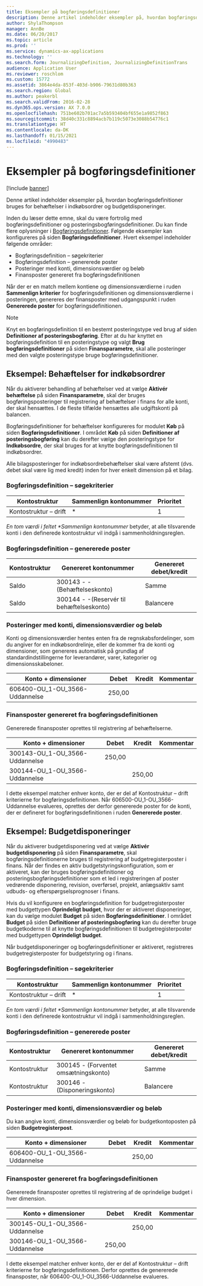 ```yaml
---
title: Eksempler på bogføringsdefinitioner
description: Denne artikel indeholder eksempler på, hvordan bogføringsdefinitioner bruges for behæftelser i indkøbsordrer og budgetdisponeringer.
author: ShylaThompson
manager: AnnBe
ms.date: 06/20/2017
ms.topic: article
ms.prod: ''
ms.service: dynamics-ax-applications
ms.technology: ''
ms.search.form: JournalizingDefinition, JournalizingDefinitionTrans
audience: Application User
ms.reviewer: roschlom
ms.custom: 15772
ms.assetid: 3864e4da-853f-403d-b906-79631d80b363
ms.search.region: Global
ms.author: peakerbl
ms.search.validFrom: 2016-02-28
ms.dyn365.ops.version: AX 7.0.0
ms.openlocfilehash: 751be602b701ac7a5b593404bf655e1a9852f863
ms.sourcegitcommit: 38d40c331c8894acb7b119c5073e3088b54776c1
ms.translationtype: HT
ms.contentlocale: da-DK
ms.lasthandoff: 01/15/2021
ms.locfileid: "4990483"
---
```

# <a name="posting-definition-examples"></a>Eksempler på bogføringsdefinitioner

[!include [banner](../includes/banner.md)]

Denne artikel indeholder eksempler på, hvordan bogføringsdefinitioner bruges for behæftelser i indkøbsordrer og budgetdisponeringer.

Inden du læser dette emne, skal du være fortrolig med bogføringsdefinitioner og posteringsbogføringsdefinitioner. Du kan finde flere oplysninger i [Bogføringsdefinitioner](posting-definitions.md). Følgende eksempler kan konfigureres på siden **Bogføringsdefinitioner**. Hvert eksempel indeholder følgende områder:

-   Bogføringsdefinition – søgekriterier
-   Bogføringsdefinition – genererede poster
-   Posteringer med konti, dimensionsværdier og beløb
-   Finansposter genereret fra bogføringsdefinitionen

Når der er en match mellem kontiene og dimensionsværdierne i ruden **Sammenlign kriterier** for bogføringsdefinitionen og dimensionsværdierne i posteringen, genereres der finansposter med udgangspunkt i ruden **Genererede poster** for bogføringsdefinitionen. 
> [!NOTE]
> Knyt en bogføringsdefinition til en bestemt posteringstype ved brug af siden **Definitioner af posteringsbogføring**. Efter at du har knyttet en bogføringsdefinition til en posteringstype og valgt **Brug bogføringsdefinitioner** på siden **Finansparametre**, skal alle posteringer med den valgte posteringstype bruge bogføringsdefinitioner.

## <a name="example-purchase-order-encumbrances"></a>Eksempel: Behæftelser for indkøbsordrer
Når du aktiverer behandling af behæftelser ved at vælge **Aktivér behæftelse** på siden **Finansparametre**, skal der bruges bogføringsposteringer til registrering af behæftelser i finans for alle konti, der skal hensættes. I de fleste tilfælde hensættes alle udgiftskonti på balancen. 

Bogføringsdefinitioner for behæftelser konfigureres for modulet **Køb** på siden **Bogføringsdefinitioner**. I området **Køb** på siden **Definitioner af posteringsbogføring** kan du derefter vælge den posteringstype for **Indkøbsordre**, der skal bruges for at knytte bogføringsdefinitionen til indkøbsordrer. 

Alle bilagsposteringer for indkøbsordrebehæftelser skal være afstemt (dvs. debet skal være lig med kredit) inden for hver enkelt dimension på et bilag.

### <a name="posting-definition--match-criteria"></a>Bogføringsdefinition – søgekriterier

| Kontostruktur       | Sammenlign kontonummer | Prioritet  |
|-------------------------|----------------------|----------|
| Kontostruktur – drift | \*                   | 1        |

<em>En tom værdi i feltet **Sammenlign kontonummer</em>* betyder, at alle tilsvarende konti i den definerede kontostruktur vil indgå i sammenholdningsreglen.

### <a name="posting-definition--generated-entries"></a>Bogføringsdefinition – genererede poster

| Kontostruktur | Genereret kontonummer                    | Genereret debet/kredit |
|-------------------|---------------------------------------------|------------------------|
| Saldo           | 300143 - -(Behæftelseskonto)             | Samme                   |
| Saldo           | 300144 - -(Reservér til behæftelseskonto) | Balancere              |

### <a name="transactions-with-the-accounts-dimension-values-and-amounts"></a>Posteringer med konti, dimensionsværdier og beløb

Konti og dimensionsværdier hentes enten fra de regnskabsfordelinger, som du angiver for en indkøbsordrelinje, eller de kommer fra de konti og dimensioner, som genereres automatisk på grundlag af standardindstillingerne for leverandører, varer, kategorier og dimensionsskabeloner.

| Konto + dimensioner           | Debet  | Kredit | Kommentar |
|--------------------------------|--------|--------|---------|
| 606400-OU\_1-OU\_3566-Uddannelse | 250,00 |        |         |

### <a name="ledger-entries-generated-from-the-posting-definition"></a>Finansposter genereret fra bogføringsdefinitionen

Genererede finansposter oprettes til registrering af behæftelserne.

| Konto + dimensioner           | Debet  | Kredit | Kommentar |
|--------------------------------|--------|--------|---------|
| 300143-OU\_1-OU\_3566-Uddannelse | 250,00 |        |         |
| 300144-OU\_1-OU\_3566-Uddannelse |        | 250,00 |         |

I dette eksempel matcher enhver konto, der er del af Kontostruktur – drift kriterierne for bogføringsdefinitionen. Når 606500-OU\_1-OU\_3566-Uddannelse evalueres, oprettes der derfor genererede poster for de konti, der er defineret for bogføringsdefinitionen i ruden **Genererede poster**.

## <a name="example-budget-appropriations"></a>Eksempel: Budgetdisponeringer
Når du aktiverer budgetdisponering ved at vælge **Aktivér budgetdisponering** på siden **Finansparametre**, skal bogføringsdefinitionerne bruges til registrering af budgetregisterposter i finans. Når der findes en aktiv budgetstyringskonfiguration, som er aktiveret, kan der bruges bogføringsdefinitioner og posteringsbogføringsdefinitioner som et led i registreringen af poster vedrørende disponering, revision, overførsel, projekt, anlægsaktiv samt udbuds- og efterspørgselsprognoser i finans. 

Hvis du vil konfigurere en bogføringsdefinition for budgetregisterposter med budgettypen **Oprindeligt budget**, hvor der er aktiveret disponeringer, kan du vælge modulet **Budget** på siden **Bogføringsdefinitioner**. I området **Budget** på siden **Definitioner af posteringsbogføring** kan du derefter bruge budgetkoderne til at knytte bogføringsdefinitionen til budgetregisterposter med budgettypen **Oprindeligt budget**. 

Når budgetdisponeringer og bogføringsdefinitioner er aktiveret, registreres budgetregisterposter for budgetstyring og i finans.

### <a name="posting-definition--match-criteria"></a>Bogføringsdefinition – søgekriterier

| Kontostruktur       | Sammenlign kontonummer | Prioritet  |
|-------------------------|----------------------|----------|
| Kontostruktur – drift | \*                   | 1        |

<em>En tom værdi i feltet **Sammenlign kontonummer</em>* betyder, at alle tilsvarende konti i den definerede kontostruktur vil indgå i sammenholdningsreglen.

### <a name="posting-definition--generated-entries"></a>Bogføringsdefinition – genererede poster

| Kontostruktur | Genereret kontonummer              | Genereret debet/kredit |
|-------------------|---------------------------------------|------------------------|
| Kontostruktur | 300145 - (Forventet omsætningskonto) | Samme                   |
| Kontostruktur | 300146 - (Disponeringskonto)     | Balancere              |

### <a name="transactions-with-the-accounts-dimension-values-and-amounts"></a>Posteringer med konti, dimensionsværdier og beløb

Du kan angive konti, dimensionsværdier og beløb for budgetkontoposten på siden **Budgetregisterpost**.

| Konto + dimensioner           | Debet | Kredit | Kommentar |
|--------------------------------|-------|--------|---------|
| 606400-OU\_1-OU\_3566-Uddannelse |       | 250,00 |         |

### <a name="ledger-entries-generated-from-the-posting-definition"></a>Finansposter genereret fra bogføringsdefinitionen

Genererede finansposter oprettes til registrering af de oprindelige budget i hver dimension.

| Konto + dimensioner           | Debet  | Kredit | Kommentar |
|--------------------------------|--------|--------|---------|
| 300145-OU\_1-OU\_3566-Uddannelse |        | 250,00 |         |
| 300146-OU\_1-OU\_3566-Uddannelse | 250,00 |        |         |

I dette eksempel matcher enhver konto, der er del af Kontostruktur – drift kriterierne for bogføringsdefinitionen. Derfor oprettes de genererede finansposter, når 606400-OU\_1-OU\_3566-Uddannelse evalueres.





